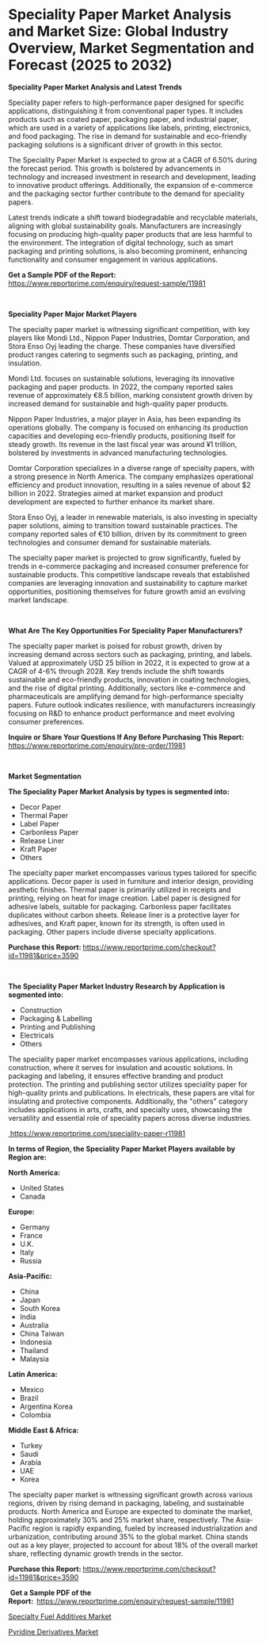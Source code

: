 <p><h1>Speciality Paper Market Analysis and Market Size: Global Industry Overview, Market Segmentation and Forecast (2025 to 2032)</h1></p><p><strong>Speciality Paper Market Analysis and Latest Trends</strong></p>
<p><p>Speciality paper refers to high-performance paper designed for specific applications, distinguishing it from conventional paper types. It includes products such as coated paper, packaging paper, and industrial paper, which are used in a variety of applications like labels, printing, electronics, and food packaging. The rise in demand for sustainable and eco-friendly packaging solutions is a significant driver of growth in this sector. </p><p>The Speciality Paper Market is expected to grow at a CAGR of 6.50% during the forecast period. This growth is bolstered by advancements in technology and increased investment in research and development, leading to innovative product offerings. Additionally, the expansion of e-commerce and the packaging sector further contribute to the demand for speciality papers. </p><p>Latest trends indicate a shift toward biodegradable and recyclable materials, aligning with global sustainability goals. Manufacturers are increasingly focusing on producing high-quality paper products that are less harmful to the environment. The integration of digital technology, such as smart packaging and printing solutions, is also becoming prominent, enhancing functionality and consumer engagement in various applications.</p></p>
<p><strong>Get a Sample PDF of the Report:&nbsp;</strong> <a href="https://www.reportprime.com/enquiry/request-sample/11981?utm_campaign=1990&utm_medium=2&utm_source=Github&utm_content=ia&utm_term=17032025&utm_id=speciality-paper">https://www.reportprime.com/enquiry/request-sample/11981</a></p>
<p>&nbsp;</p>
<p><strong>Speciality Paper Major Market Players</strong></p>
<p><p>The specialty paper market is witnessing significant competition, with key players like Mondi Ltd., Nippon Paper Industries, Domtar Corporation, and Stora Enso Oyj leading the charge. These companies have diversified product ranges catering to segments such as packaging, printing, and insulation.</p><p>Mondi Ltd. focuses on sustainable solutions, leveraging its innovative packaging and paper products. In 2022, the company reported sales revenue of approximately €8.5 billion, marking consistent growth driven by increased demand for sustainable and high-quality paper products.</p><p>Nippon Paper Industries, a major player in Asia, has been expanding its operations globally. The company is focused on enhancing its production capacities and developing eco-friendly products, positioning itself for steady growth. Its revenue in the last fiscal year was around ¥1 trillion, bolstered by investments in advanced manufacturing technologies.</p><p>Domtar Corporation specializes in a diverse range of specialty papers, with a strong presence in North America. The company emphasizes operational efficiency and product innovation, resulting in a sales revenue of about $2 billion in 2022. Strategies aimed at market expansion and product development are expected to further enhance its market share.</p><p>Stora Enso Oyj, a leader in renewable materials, is also investing in specialty paper solutions, aiming to transition toward sustainable practices. The company reported sales of €10 billion, driven by its commitment to green technologies and consumer demand for sustainable materials.</p><p>The specialty paper market is projected to grow significantly, fueled by trends in e-commerce packaging and increased consumer preference for sustainable products. This competitive landscape reveals that established companies are leveraging innovation and sustainability to capture market opportunities, positioning themselves for future growth amid an evolving market landscape.</p></p>
<p>&nbsp;</p>
<p><strong>What Are The Key Opportunities For Speciality Paper Manufacturers?</strong></p>
<p><p>The specialty paper market is poised for robust growth, driven by increasing demand across sectors such as packaging, printing, and labels. Valued at approximately USD 25 billion in 2022, it is expected to grow at a CAGR of 4-6% through 2028. Key trends include the shift towards sustainable and eco-friendly products, innovation in coating technologies, and the rise of digital printing. Additionally, sectors like e-commerce and pharmaceuticals are amplifying demand for high-performance specialty papers. Future outlook indicates resilience, with manufacturers increasingly focusing on R&D to enhance product performance and meet evolving consumer preferences.</p></p>
<p><strong>Inquire or Share Your Questions If Any Before Purchasing This Report:</strong> <a href="https://www.reportprime.com/enquiry/pre-order/11981?utm_campaign=1990&utm_medium=2&utm_source=Github&utm_content=ia&utm_term=17032025&utm_id=speciality-paper">https://www.reportprime.com/enquiry/pre-order/11981</a></p>
<p>&nbsp;</p>
<p><strong>Market Segmentation</strong></p>
<p><strong>The Speciality Paper Market Analysis by types is segmented into:</strong></p>
<p><ul><li>Decor Paper</li><li>Thermal Paper</li><li>Label Paper</li><li>Carbonless Paper</li><li>Release Liner</li><li>Kraft Paper</li><li>Others</li></ul></p>
<p><p>The specialty paper market encompasses various types tailored for specific applications. Decor paper is used in furniture and interior design, providing aesthetic finishes. Thermal paper is primarily utilized in receipts and printing, relying on heat for image creation. Label paper is designed for adhesive labels, suitable for packaging. Carbonless paper facilitates duplicates without carbon sheets. Release liner is a protective layer for adhesives, and Kraft paper, known for its strength, is often used in packaging. Other papers include diverse specialty applications.</p></p>
<p><strong>Purchase this Report:&nbsp;</strong><a href="https://www.reportprime.com/checkout?id=11981&price=3590&utm_campaign=1990&utm_medium=2&utm_source=Github&utm_content=ia&utm_term=17032025&utm_id=speciality-paper">https://www.reportprime.com/checkout?id=11981&price=3590</a></p>
<p>&nbsp;</p>
<p><strong>The Speciality Paper Market Industry Research by Application is segmented into:</strong></p>
<p><ul><li>Construction</li><li>Packaging & Labelling</li><li>Printing and Publishing</li><li>Electricals</li><li>Others</li></ul></p>
<p><p>The speciality paper market encompasses various applications, including construction, where it serves for insulation and acoustic solutions. In packaging and labeling, it ensures effective branding and product protection. The printing and publishing sector utilizes speciality paper for high-quality prints and publications. In electricals, these papers are vital for insulating and protective components. Additionally, the "others" category includes applications in arts, crafts, and specialty uses, showcasing the versatility and essential role of speciality papers across diverse industries.</p></p>
<p><a href="https://www.reportprime.com/speciality-paper-r11981?utm_campaign=1990&utm_medium=2&utm_source=Github&utm_content=ia&utm_term=17032025&utm_id=speciality-paper">&nbsp;https://www.reportprime.com/speciality-paper-r11981</a></p>
<p><strong>In terms of Region, the Speciality Paper Market Players available by Region are:</strong></p>
<p>
    <p> <strong> North America: </strong>
        <ul>
            <li>United States</li>
            <li>Canada</li>
        </ul>
        </p> 
    <p> <strong> Europe: </strong>
        <ul>
            <li>Germany</li>
            <li>France</li>
            <li>U.K.</li>
            <li>Italy</li>
            <li>Russia</li>
        </ul>
        </p> 
    <p> <strong> Asia-Pacific: </strong>
        <ul>
            <li>China</li>
            <li>Japan</li>
            <li>South Korea</li>
            <li>India</li>
            <li>Australia</li>
            <li>China Taiwan</li>
            <li>Indonesia</li>
            <li>Thailand</li>
            <li>Malaysia</li>
        </ul>
        </p> 
    <p> <strong> Latin America: </strong>
        <ul>
            <li>Mexico</li>
            <li>Brazil</li>
            <li>Argentina Korea</li>
            <li>Colombia</li>
        </ul>
        </p> 
    <p> <strong> Middle East & Africa: </strong>
        <ul>
            <li>Turkey</li>
            <li>Saudi</li>
            <li>Arabia</li>
            <li>UAE</li>
            <li>Korea</li>
        </ul>
    </p>
    </p>
<p><p>The specialty paper market is witnessing significant growth across various regions, driven by rising demand in packaging, labeling, and sustainable products. North America and Europe are expected to dominate the market, holding approximately 30% and 25% market share, respectively. The Asia-Pacific region is rapidly expanding, fueled by increased industrialization and urbanization, contributing around 35% to the global market. China stands out as a key player, projected to account for about 18% of the overall market share, reflecting dynamic growth trends in the sector.</p></p>
<p><strong>Purchase this Report: </strong><a href="https://www.reportprime.com/checkout?id=11981&price=3590&utm_campaign=1990&utm_medium=2&utm_source=Github&utm_content=ia&utm_term=17032025&utm_id=speciality-paper">https://www.reportprime.com/checkout?id=11981&price=3590</a></p>
<p>&nbsp;<strong>Get a Sample PDF of the Report:&nbsp;&nbsp;</strong><a href="https://www.reportprime.com/enquiry/request-sample/11981?utm_campaign=1990&utm_medium=2&utm_source=Github&utm_content=ia&utm_term=17032025&utm_id=speciality-paper">https://www.reportprime.com/enquiry/request-sample/11981</a></p>
<p><strong></strong></p>
<p><p><a href="https://github.com/darouthiamnl/Market-Research-Report-List-1/blob/main/specialty-fuel-additives-market.md?utm_campaign=1990&utm_medium=2&utm_source=Github&utm_content=ia&utm_term=17032025&utm_id=speciality-paper">Specialty Fuel Additives Market</a></p><p><a href="https://github.com/Chiragrp22/Market-Research-Report-List-7/blob/main/pyridine-derivatives-market.md?utm_campaign=1990&utm_medium=2&utm_source=Github&utm_content=ia&utm_term=17032025&utm_id=speciality-paper">Pyridine Derivatives Market</a></p></p>